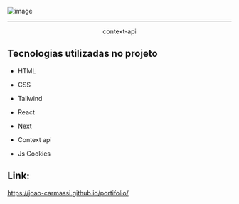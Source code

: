 ![image](https://github.com/user-attachments/assets/1e21a0c6-db35-4292-945f-7b655feb2a06)

<hr>

<p align="center">context-api</p>

## Tecnologias utilizadas no projeto
* HTML
* CSS
* Tailwind
* React
* Next

* Context api
* Js Cookies

## Link:
https://joao-carmassi.github.io/portifolio/

